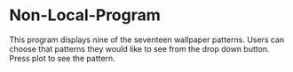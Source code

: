 # Non-Local-Program
This program displays nine of the seventeen wallpaper patterns. 
Users can choose that patterns they would like to see from the drop down button.
Press plot to see the pattern.
